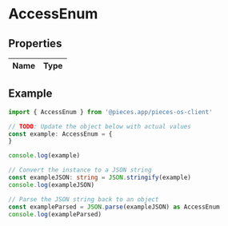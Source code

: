 
# AccessEnum


## Properties

Name | Type
------------ | -------------

## Example

```typescript
import { AccessEnum } from '@pieces.app/pieces-os-client'

// TODO: Update the object below with actual values
const example: AccessEnum = {
}

console.log(example)

// Convert the instance to a JSON string
const exampleJSON: string = JSON.stringify(example)
console.log(exampleJSON)

// Parse the JSON string back to an object
const exampleParsed = JSON.parse(exampleJSON) as AccessEnum
console.log(exampleParsed)
```


